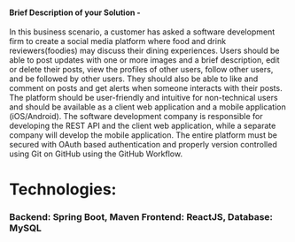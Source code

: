 
#### Brief Description of your Solution - 


In this business scenario, a customer has asked a software development firm to
create a social media platform where food and drink reviewers(foodies) may
discuss their dining experiences. Users should be able to post updates with one or
more images and a brief description, edit or delete their posts, view the profiles of
other users, follow other users, and be followed by other users. They should also
be able to like and comment on posts and get alerts when someone interacts with
their posts. The platform should be user-friendly and intuitive for non-technical
users and should be available as a client web application and a mobile application
(iOS/Android). The software development company is responsible for developing
the REST API and the client web application, while a separate company will develop
the mobile application. The entire platform must be secured with OAuth based
authentication and properly version controlled using Git on GitHub using the
GitHub Workflow.


# Technologies:
### Backend: Spring Boot, Maven Frontend: ReactJS, Database: MySQL
